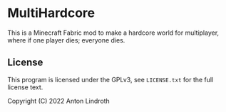 # MultiHardcore
This is a Minecraft Fabric mod to make a hardcore world for multiplayer, where if one player dies; everyone dies.

## License
This program is licensed under the GPLv3, see `LICENSE.txt` for the full license text.

Copyright (C) 2022 Anton Lindroth
